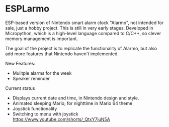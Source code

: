 # ESPLarmo

ESP-based version of Nintendo smart alarm clock "Alarmo", not intended for sale, just a hobby project. This is still in very early stages.
Developed in Micropython, which is a high-level language compared to C/C++, so clever memory management is important.

The goal of the project is to replicate the functionality of Alarmo, but also add more features that Nintendo haven't implemented.

New Features:
* Mulitple alarms for the week
* Speaker reminder


Current status
* Displays current date and time, in Nintendo design and style.
* Animated sleeping Mario, for nighttime in Mario 64 theme
* Joystick functionality
* Switching to menu with joystick
https://www.youtube.com/shorts/_QtxY7juN5A
